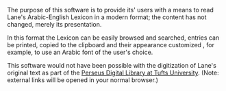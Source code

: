 The purpose of this software is to provide its' users with a means to read Lane's Arabic-English Lexicon in a modern format; the content has not changed, merely its presentation.

In this format the Lexicon can be easily browsed and searched, entries can be printed, copied to the clipboard and their appearance customized , for example, to use an Arabic font of the user's choice.

This software would not have been possible with the digitization of Lane's original text as part of the [Perseus Digital Library at Tufts University](http://www.perseus.tufts.edu/hopper/collection?collection=Perseus:collection:Arabic). (Note: external links will be opened in your normal browser.)
